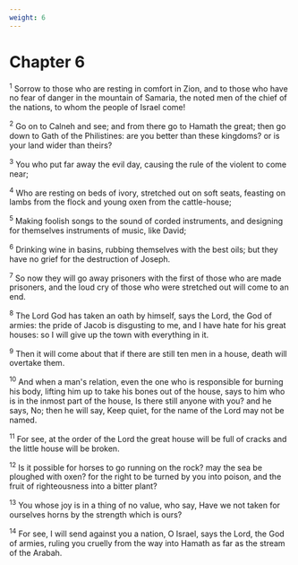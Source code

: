 ```yaml
---
weight: 6
---
```


# Chapter 6

<sup>1</sup> Sorrow to those who are resting in comfort in Zion, and to those who have no fear of danger in the mountain of Samaria, the noted men of the chief of the nations, to whom the people of Israel come! 

<sup>2</sup> Go on to Calneh and see; and from there go to Hamath the great; then go down to Gath of the Philistines: are you better than these kingdoms? or is your land wider than theirs? 

<sup>3</sup> You who put far away the evil day, causing the rule of the violent to come near; 

<sup>4</sup> Who are resting on beds of ivory, stretched out on soft seats, feasting on lambs from the flock and young oxen from the cattle-house; 

<sup>5</sup> Making foolish songs to the sound of corded instruments, and designing for themselves instruments of music, like David; 

<sup>6</sup> Drinking wine in basins, rubbing themselves with the best oils; but they have no grief for the destruction of Joseph. 

<sup>7</sup> So now they will go away prisoners with the first of those who are made prisoners, and the loud cry of those who were stretched out will come to an end. 

<sup>8</sup> The Lord God has taken an oath by himself, says the Lord, the God of armies: the pride of Jacob is disgusting to me, and I have hate for his great houses: so I will give up the town with everything in it. 

<sup>9</sup> Then it will come about that if there are still ten men in a house, death will overtake them. 

<sup>10</sup> And when a man's relation, even the one who is responsible for burning his body, lifting him up to take his bones out of the house, says to him who is in the inmost part of the house, Is there still anyone with you? and he says, No; then he will say, Keep quiet, for the name of the Lord may not be named. 

<sup>11</sup> For see, at the order of the Lord the great house will be full of cracks and the little house will be broken. 

<sup>12</sup> Is it possible for horses to go running on the rock? may the sea be ploughed with oxen? for the right to be turned by you into poison, and the fruit of righteousness into a bitter plant? 

<sup>13</sup> You whose joy is in a thing of no value, who say, Have we not taken for ourselves horns by the strength which is ours? 

<sup>14</sup> For see, I will send against you a nation, O Israel, says the Lord, the God of armies, ruling you cruelly from the way into Hamath as far as the stream of the Arabah. 


